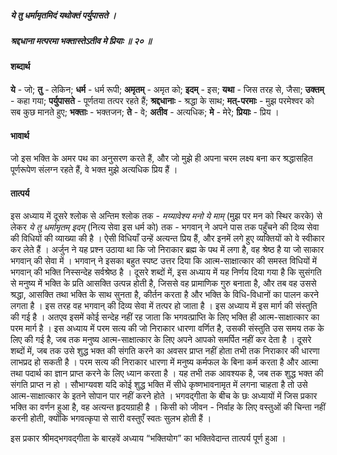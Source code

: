 ##### ये तु धर्मामृतमिदं यथोक्तं पर्युपासते ।
##### श्रद्दधाना मत्परमा भक्तास्तेऽतीव मे प्रियाः ॥ २० ॥

#### शब्दार्थ

**ये** - जो; **तु** - लेकिन; **धर्म** - धर्म रूपी; **अमृतम्** - अमृत को; **इदम्** - इस; **यथा** - जिस तरह से, जैसा; **उक्तम्** - कहा गया; **पर्युपासते** - पूर्णतया तत्पर रहते हैं; **श्रद्दधानाः** - श्रद्धा के साथ; **मत्-परमाः** - मुझ परमेश्वर को सब कुछ मानते हुए; **भक्ताः** - भक्तजन; **ते** - वे; **अतीव** - अत्यधिक; **मे** - मेरे; **प्रियाः** - प्रिय ।

#### भावार्थ

जो इस भक्ति के अमर पथ का अनुसरण करते हैं, और जो मुझे ही अपना चरम लक्ष्य बना कर श्रद्धासहित पूर्णरूपेण संलग्न रहते हैं, वे भक्त मुझे अत्यधिक प्रिय हैं ।

#### तात्पर्य

इस अध्याय में दूसरे श्लोक से अन्तिम श्लोक तक - *मय्यावेश्य मनो ये माम्* (मुझ पर मन को स्थिर करके) से लेकर *ये तु धर्मामृतम् इदम्* (नित्य सेवा इस धर्म को) तक - भगवान् ने अपने पास तक पहुँचने की दिव्य सेवा की विधियों की व्याख्या की है । ऐसी विधियाँ उन्हें अत्यन्त प्रिय हैं, और इनमें लगे हुए व्यक्तियों को वे स्वीकार कर लेते हैं । अर्जुन ने यह प्रश्न उठाया था कि जो निराकार ब्रह्म के पथ में लगा है, वह श्रेष्ठ है या जो साकार भगवान् की सेवा में । भगवान् ने इसका बहुत स्पष्ट उत्तर दिया कि आत्म-साक्षात्कार की समस्त विधियों में भगवान् की भक्ति निस्सन्देह सर्वश्रेष्ठ है । दूसरे शब्दों में, इस अध्याय में यह निर्णय दिया गया है कि सुसंगति से मनुष्य में भक्ति के प्रति आसक्ति उत्पन्न होती है, जिससे वह प्रामाणिक गुरु बनाता है, और तब वह उससे श्रद्धा, आसक्ति तथा भक्ति के साथ सुनता है, कीर्तन करता है और भक्ति के विधि-विधानों का पालन करने लगता है । इस तरह वह भगवान् की दिव्य सेवा में तत्पर हो जाता है । इस अध्याय में इस मार्ग की संस्तुति की गई है । अतएव इसमें कोई सन्देह नहीं रह जाता कि भगवत्प्राप्ति के लिए भक्ति ही आत्म-साक्षात्कार का परम मार्ग है । इस अध्याय में परम सत्य की जो निराकार धारणा वर्णित है, उसकी संस्तुति उस समय तक के लिए की गई है, जब तक मनुष्य आत्म-साक्षात्कार के लिए अपने आपको समर्पित नहीं कर देता है । दूसरे शब्दों में, जब तक उसे शुद्ध भक्त की संगति करने का अवसर प्राप्त नहीं होता तभी तक निराकार की धारणा लाभप्रद हो सकती है । परम सत्य की निराकार धारणा में मनुष्य कर्मफल के बिना कर्म करता है और आत्मा तथा पदार्थ का ज्ञान प्राप्त करने के लिए ध्यान करता है । यह तभी तक आवश्यक है, जब तक शुद्ध भक्त की संगति प्राप्त न हो । सौभाग्यवश यदि कोई शुद्ध भक्ति में सीधे कृष्णभावनामृत में लगना चाहता है तो उसे आत्म-साक्षात्कार के इतने सोपान पार नहीं करने होते । भगवद्गीता के बीच के छः अध्यायों में जिस प्रकार भक्ति का वर्णन हुआ है, वह अत्यन्त हृदयग्राही है । किसी को जीवन - निर्वाह के लिए वस्तुओं की चिन्ता नहीं करनी होती, क्योंकि भगवत्कृपा से सारी वस्तुएँ स्वतः सुलभ होती हैं ।

इस प्रकार श्रीमद्भगवद्गीता के बारहवें अध्याय “भक्तियोग” का भक्तिवेदान्त तात्पर्य पूर्ण हुआ ।